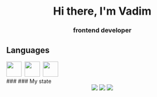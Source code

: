<div id="header" align="center">
<h1>Hi there, I'm Vadim</h1>
<h3>frontend developer</h3>
</div>
<div id="header">
<h2>Languages</h2>
<img src="https://cdn.jsdelivr.net/gh/devicons/devicon/icons/html5/html5-original.svg" whidth="40" height="40"/>&nbsp;
<img src="https://cdn.jsdelivr.net/gh/devicons/devicon/icons/css3/css3-original.svg" whidth="40" height="40" />&nbsp;
<img src="https://cdn.jsdelivr.net/gh/devicons/devicon/icons/javascript/javascript-original.svg" whidth="40" height="40" />&nbsp;
</div>
### ### My state
<div id="stat" align="center">
<img src="https://github-profile-summary-cards.vercel.app/api/cards/profile-details?
Breit1=vn7n24fzkq&theme=github_dark"/>
<img src="https://github-profile-summary-cards.vercel.app/api/cards/most-commit-language?
username=vn7n24fzkq&theme=github_dark"/>
<img src="https://github-profile-summary-cards.vercel.app/api/cards/stats?
username=vn7n24fzkq&theme=github_dark"/>
</div>        

<!--
**Breit1/Breit1** is a ✨ _special_ ✨ repository because its `README.md` (this file) appears on your GitHub profile.

Here are some ideas to get you started:

- 🔭 I’m currently working on ...
- 🌱 I’m currently learning ...
- 👯 I’m looking to collaborate on ...
- 🤔 I’m looking for help with ...
- 💬 Ask me about ...
- 📫 How to reach me: ...
- 😄 Pronouns: ...
- ⚡ Fun fact: ...
-->
